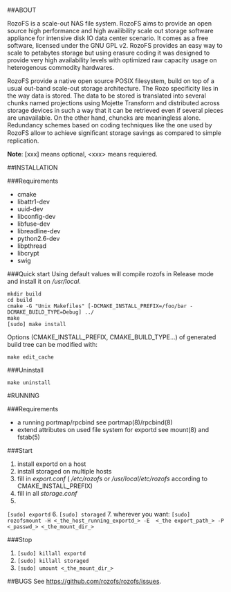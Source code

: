 ##ABOUT

RozoFS is a scale-out NAS file system. RozoFS aims to provide an open source high performance and high availibility scale out storage software appliance  for  intensive disk IO data center scenario. It comes as a free software, licensed under the GNU GPL v2. RozoFS provides an easy way to scale to petabytes storage but using erasure coding it was designed to provide very high availability levels with optimized raw capacity usage on heterogenous commodity hardwares.

RozoFS provide a native open source POSIX filesystem, build on top of a usual out-band scale-out storage architecture. The Rozo specificity lies in the way data is stored. The data to be stored is translated into several chunks named projections using Mojette Transform and distributed across storage devices in such a way that it can be retrieved even if several pieces are unavailable. On the other hand, chuncks are meaningless alone. Redundancy schemes based on coding techniques like the one used by RozoFS allow to achieve signiﬁcant storage savings as compared to simple replication.

**Note**: [xxx] means optional, \<xxx\> means requiered.

##INSTALLATION

###Requirements
* cmake
* libattr1-dev
* uuid-dev
* libconfig-dev
* libfuse-dev
* libreadline-dev
* python2.6-dev
* libpthread
* libcrypt
* swig

###Quick start
Using default values will compile rozofs in Release mode and install it on _/usr/local_.
```
mkdir build
cd build
cmake -G "Unix Makefiles" [-DCMAKE_INSTALL_PREFIX=/foo/bar -DCMAKE_BUILD_TYPE=Debug] ../
make
[sudo] make install
```
Options (CMAKE_INSTALL_PREFIX, CMAKE_BUILD_TYPE...) of generated build tree can be modified with:
```
make edit_cache
```
###Uninstall

```
make uninstall
```

#RUNNING

###Requirements
* a running portmap/rpcbind see portmap(8)/rpcbind(8)
* extend attributes on used file system for exportd see mount(8) and fstab(5)

###Start

1. install exportd on a host
2. install storaged on multiple hosts
3. fill in _export.conf_ ( _/etc/rozofs_ or _/usr/local/etc/rozofs_ according to CMAKE_INSTALL_PREFIX)
4. fill in all _storage.conf_
5. 
``
[sudo] exportd
``
6. 
``
[sudo] storaged
``
7. wherever you want: 
``
[sudo] rozofsmount -H <_the_host_running_exportd_> -E  <_the export_path_> -P <_passwd_> <_the_mount_dir_>
``

###Stop
1. ``[sudo] killall exportd``
2. ``[sudo] killall storaged``
3. ``[sudo] umount <_the_mount_dir_>``

##BUGS
See https://github.com/rozofs/rozofs/issues.

